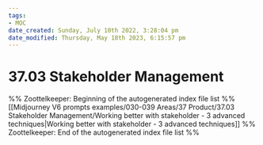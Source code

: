 ```yaml
---
tags: 
- MOC
date_created: Sunday, July 10th 2022, 3:28:04 pm
date_modified: Thursday, May 18th 2023, 6:15:57 pm
---
```

# 37.03 Stakeholder Management



%% Zoottelkeeper: Beginning of the autogenerated index file list  %%
 [[Midjourney V6 prompts examples/030-039 Areas/37 Product/37.03 Stakeholder Management/Working better with stakeholder - 3 advanced techniques|Working better with stakeholder - 3 advanced techniques]]
%% Zoottelkeeper: End of the autogenerated index file list  %%

